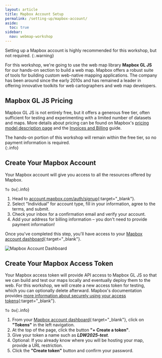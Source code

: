 ```yaml
---
layout: article
title: Mapbox Account Setup
permalink: /setting-up/mapbox-account/
aside:
  toc: true
sidebar:
  nav: webmap-workshop
---
```


Setting up a Mapbox account is highly recommended for this workshop, but not required.
{:.warning}

For this workshop, we're going to use the web map library **Mapbox GL JS** for our hands-on section to build a web map. Mapbox offers a robust suite of tools for building custom web-native mapping applications. The company has been around since the early 2010s and has remained a leader in offering innovative toolkits for web cartographers and web map developers.

## Mapbox GL JS Pricing

Mapbox GL JS is not entirely free, but it offers a generous free tier, often sufficient for testing and experimenting with a limited number of datasets and maps. More details about pricing can be found on Mapbox's [pricing model description page](https://www.mapbox.com/pricing#map-loads-for-web) and the [Invoices and Billing](https://docs.mapbox.com/accounts/guides/invoices/#what-to-expect) guide.

The hands-on portion of this workshop will remain within the free tier, so no payment information is required.  
{:.info}

## Create Your Mapbox Account

Your Mapbox account will give you access to all the resources offered by Mapbox.

`To Do`{:.info}

1. Head to [account.mapbox.com/auth/signup](https://account.mapbox.com/auth/signup/){:target="\_blank"}.
2. Select "Individual" for account type, fill in your information, agree to the terms, and submit.
3. Check your inbox for a confirmation email and verify your account.
4. Add your address for billing information – you don't need to provide payment information!

Once you've completed this step, you'll have access to your [Mapbox account dashboard](https://console.mapbox.com/){:target="\_blank"}.

![Mapbox Account Dashboard](../../assets/images/mapbox-account-dashboard.png "Mapbox Account Dashboard")

## Create Your Mapbox Access Token

Your Mapbox access token will provide API access to Mapbox GL JS so that we can build and test our maps locally and eventually deploy them to the web. For this workshop, we will create a new access token for testing, which you can optionally delete afterward. Mapbox's documentation provides [more information about securely using your access tokens](https://docs.mapbox.com/help/troubleshooting/how-to-use-mapbox-securely/#access-tokens){:target="\_blank"}.

`To Do`{:.info}

1. From your [Mapbox account dashboard](https://console.mapbox.com/){:target="\_blank"}, click on **"Tokens"** in the left navigation.
2. At the top of the page, click the button **"+ Create a token"**.
3. Give your token a name such as **_LDW2025-test_**.
4. Optional: If you already know where you will be hosting your map, provide a URL restriction.
5. Click the **"Create token"** button and confirm your password.
